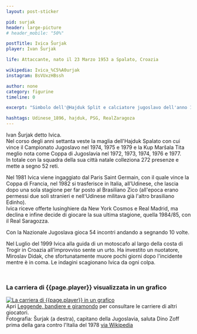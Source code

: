 ```yaml
---
layout: post-sticker

pid: surjak
header: large-picture
# header_mobile: "50%"

postTitle: Ivica Šurjak
player: Ivan Šurjak

life: Attaccante, nato il 23 Marzo 1953 a Spalato, Croazia

wikipedia: Ivica_%C5%A0urjak
instagram: BsVUxzHBssh

author: none
category: figurine
timeline: 0

excerpt: "Simbolo dell'@Hajduk Split e calciatore jugoslavo dell'anno 1976"

hashtags: Udinese_1896, hajduk, PSG, RealZaragoza
---
```

Ivan Šurjak detto Ivica.  
Nel corso degli anni settanta veste la maglia dell'Hajduk Spalato con cui vince il Campionato Jugoslavo nel 1974, 1975 e 1979 e la Kup Maršala Tita meglio nota come Coppa di Jugoslavia nel 1972, 1973, 1974, 1976 e 1977.  
In totale con la squadra della sua città natale colleziona 272 presenze e mette a segno 52 reti.  

Nel 1981 Ivica viene ingaggiato dal Paris Saint Germain, con il quale vince la Coppa di Francia, nel 1982 si trasferisce in Italia, all’Udinese, che lascia dopo una sola stagione per far posto al Brasiliano Zico (all'epoca erano permessi due soli stranieri e nell'Udinese militava già l'altro brasiliano Edinho).  
Ivica riceve offerte lusinghiere da New York Cosmos e Real Madrid, ma declina e infine decide di giocare la sua ultima stagione, quella 1984/85, con il Real Saragozza.

Con la Nazionale Jugoslava gioca 54 incontri andando a segnando 10 volte.

Nel Luglio del 1999 Ivica alla guida di un motoscafo al largo della costa di Trogir in Croazia all’improvviso sente un urto. Ha investito un nuotatore, Miroslav Didak, che sfortunatamente muore pochi giorni dopo l'incidente mentre è in coma. Le indagini scagionano Ivica da ogni colpa.

<div style="margin-top: 50px;">
<h3>La carriera di {{page.player}} visualizzata in un grafico</h3>
<a href="/leggende-bandiere-e-giramondo" title="La carriera di {{page.player}} visualizzata in un grafico"><img class="responsive-img w100 border" src="{{site.baseurl}}/assets/pics/careers/{{page.pid}}.png" alt="La carriera di {{page.player}} in un grafico"/></a>
</div>
Apri <a href="/leggende-bandiere-e-giramondo" title="La carriera di {{page.player}} visualizzata in un grafico">Leggende, bandiere e giramondo</a> per consultare le carriere di altri giocatori.

<div class="post-disclaimer">Fotografia: Šurjak (a destra), capitano della Jugoslavia, saluta Dino Zoff prima della gara contro l'Italia del 1978 <a href="//it.wikipedia.org/wiki/Ivica_%C5%A0urjak#/media/File:Italia-Jugoslavia_0-0,_Roma,_8_maggio_1978,_Zoff_e_%C5%A0urjak.jpg" target="_blank">via Wikipedia</a>
</div>
